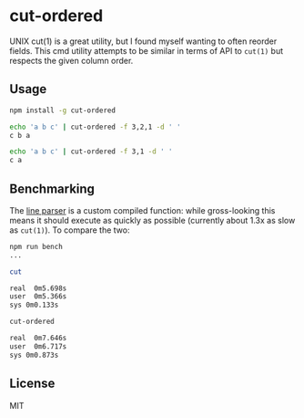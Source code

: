 
cut-ordered
===========

UNIX cut(1) is a great utility, but I found myself wanting to often reorder fields. This cmd utility attempts to be similar in terms of API to `cut(1)` but respects the given column order.

Usage
--------

```sh
npm install -g cut-ordered
```

```sh
echo 'a b c' | cut-ordered -f 3,2,1 -d ' '
c b a
```

```sh
echo 'a b c' | cut-ordered -f 3,1 -d ' '
c a
```

Benchmarking
------------

The [line parser](./parser.js) is a custom compiled function: while gross-looking this means it should execute as quickly as possible (currently about 1.3x as slow as `cut(1)`). To compare the two:

```sh
npm run bench
...

cut

real  0m5.698s
user  0m5.366s
sys 0m0.133s

cut-ordered

real  0m7.646s
user  0m6.717s
sys 0m0.873s
```

License
-------

MIT

